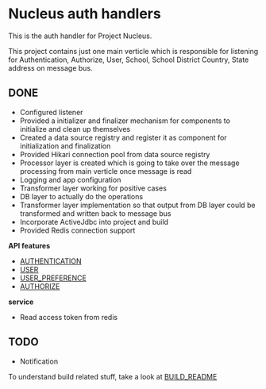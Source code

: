 Nucleus auth handlers
=====================

This is the auth handler for Project Nucleus.

This project contains just one main verticle which is responsible for listening for Authentication, Authorize, User, School, School District Country, State address on message bus.

DONE
----
* Configured listener
* Provided a initializer and finalizer mechanism for components to initialize and clean up themselves
* Created a data source registry and register it as component for initialization and finalization
* Provided Hikari connection pool from data source registry
* Processor layer is created which is going to take over the message processing from main verticle once message is read
* Logging and app configuration
* Transformer layer working for positive cases
* DB layer to actually do the operations
* Transformer layer implementation so that output from DB layer could be transformed and written back to message bus
* Incorporate ActiveJdbc into project and build
* Provided Redis connection support

**API features**
- <a href="api-docs/AUTHENTICATION.MD">AUTHENTICATION</a>
- <a href="api-docs/USER.MD">USER</a>
- <a href="api-docs/USER_PREFERENCE.MD">USER_PREFERENCE</a>
- <a href="api-docs/AUTHORIZE.MD">AUTHORIZE</a>


**service**
* Read access token from redis

TODO
----
 - Notification

To understand build related stuff, take a look at <a href="api-docs/BUILD_README.md">BUILD_README</a>

